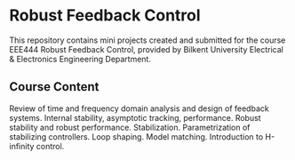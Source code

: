 # Robust Feedback Control
This repository contains mini projects created and submitted for the course EEE444 Robust Feedback Control, provided by Bilkent University Electrical & Electronics Engineering Department. 

## Course Content
Review of time and frequency domain analysis and design of feedback systems. Internal stability, asymptotic tracking, performance. Robust stability and robust performance. Stabilization. Parametrization of stabilizing controllers. Loop shaping. Model matching. Introduction to H-infinity control. 
